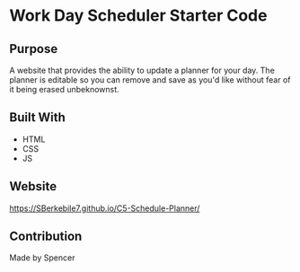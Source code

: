 # Work Day Scheduler Starter Code

## Purpose
A website that provides the ability to update a planner for your day. The planner is editable so you can remove and save as you'd like without fear of it being erased unbeknownst.

## Built With
* HTML
* CSS
* JS

## Website
https://SBerkebile7.github.io/C5-Schedule-Planner/

## Contribution
Made by Spencer
